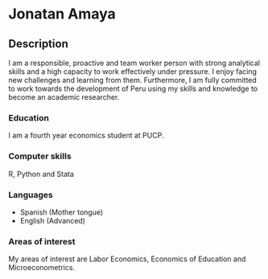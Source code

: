 # Jonatan Amaya 

## Description
I am a responsible, proactive and team worker person with strong analytical skills and a high capacity to work
effectively under pressure. I enjoy facing new challenges and learning from them. Furthermore, I am fully
committed to work towards the development of Peru using my skills and knowledge to become an academic
researcher.

### Education

I am a fourth year economics student at PUCP. 

### Computer skills

R, Python and Stata

### Languages

* Spanish (Mother tongue)
* English (Advanced)

### Areas of interest

My areas of interest are Labor Economics, Economics of Education and Microeconometrics. 




